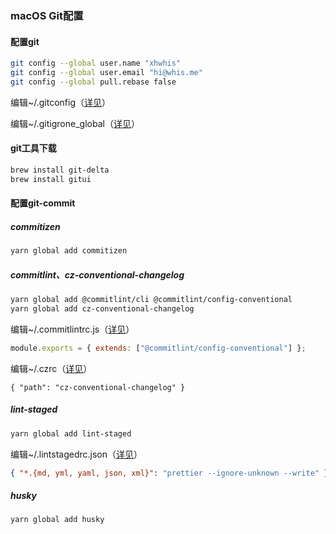 ### macOS Git配置



#### 配置git

```sh
git config --global user.name "xhwhis"
git config --global user.email "hi@whis.me"
git config --global pull.rebase false
```

编辑~/.gitconfig（[详见](https://github.com/xhwhis/config/blob/master/gitconfig)）

编辑~/.gitigrone_global（[详见](https://github.com/xhwhis/config/blob/master/gitigrone_global)）



#### git工具下载

```sh
brew install git-delta
brew install gitui
```



#### 配置git-commit

##### commitizen

```sh
yarn global add commitizen
```

##### commitlint、cz-conventional-changelog

```sh
yarn global add @commitlint/cli @commitlint/config-conventional
yarn global add cz-conventional-changelog
```

编辑~/.commitlintrc.js（[详见](https://github.com/xhwhis/config/blob/master/commitlintrc.js)）

```js
module.exports = { extends: ["@commitlint/config-conventional"] };
```

编辑~/.czrc（[详见](https://github.com/xhwhis/config/blob/master/czrc)）

```
{ "path": "cz-conventional-changelog" }
```

##### lint-staged

```sh
yarn global add lint-staged
```

编辑~/.lintstagedrc.json（[详见](https://github.com/xhwhis/config/blob/master/lintstagedrc.json)）

```json
{ "*.{md, yml, yaml, json, xml}": "prettier --ignore-unknown --write" }
```

##### husky

```sh
yarn global add husky
```

